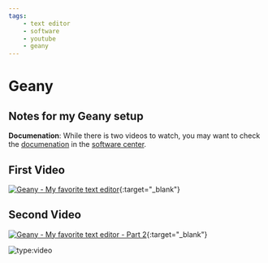 ```yaml
---
tags:
    - text editor
    - software
    - youtube
    - geany
---
```

# Geany

## Notes for my Geany setup

**Documenation**: While there is two videos to watch, you may want to check the [documenation](/software/geany) in the [software center](/software).


## First Video
[![Geany - My favorite text editor](https://img.youtube.com/vi/EuwAf_qVj14/0.jpg)](https://www.youtube.com/watch?v=EuwAf_qVj14){:target="_blank"}



## Second Video
[![Geany - My favorite text editor - Part 2](https://img.youtube.com/vi/ZZGKICzIuzQ/0.jpg)](https://www.youtube.com/watch?v=ZZGKICzIuzQ){:target="_blank"}


![type:video](https://www.youtube.com/embed/ZZGKICzIuzQ)
